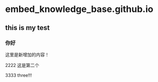 # embed_knowledge_base.github.io

## this is my test

### 你好

这里是新增加的内容！

2222 这是第二个

3333 three!!!
